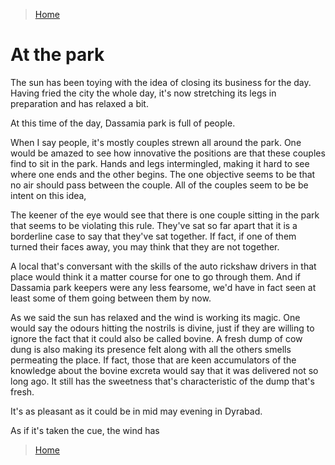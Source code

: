 >[Home](../README.md)
# At the park

The sun has been toying with the idea of closing its business for the day.
Having fried the city the whole day, it's now stretching its legs in preparation and has relaxed a bit.

At this time of the day, Dassamia park is full of people.

When I say people, it's mostly couples strewn all around the park.
One would be amazed to see how innovative the positions are that these couples find to sit in the park.
Hands and legs intermingled, making it hard to see where one ends and the other begins.
The one objective seems to be that no air should pass between the couple.
All of the couples seem to be be intent on this idea,

The keener of the eye would see that there is one couple sitting in the park that seems to be violating this rule.
They've sat so far apart that it is a borderline case to say that they've sat together.
If fact, if one of them turned their faces away, you may think that they are not together.

A local that's conversant with the skills of the auto rickshaw drivers in that place would think it a matter course for one to go through them.
And if Dassamia park keepers were any less fearsome, we'd have in fact seen at least some of them going between them by now.

As we said the sun has relaxed and the wind is working its magic.
One would say the odours hitting the nostrils is divine, just if they are willing to ignore the fact that it could also be called bovine.
A fresh dump of cow dung is also making its presence felt along with all the others smells permeating the place.
If fact, those that are keen accumulators of the knowledge about the bovine excreta would say that it was delivered not so long ago.
It still has the sweetness that's characteristic of the dump that's fresh.


It's as pleasant as it could be in mid may evening in Dyrabad.





As if it's taken the cue, the wind has 






>[Home](../README.md)
